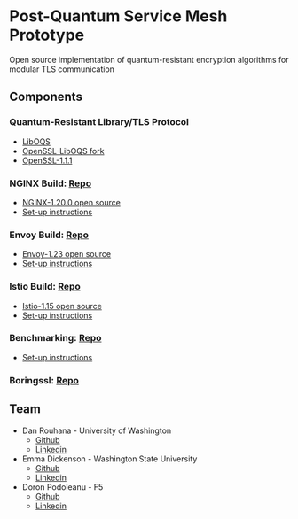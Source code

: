 # Post-Quantum Service Mesh Prototype

Open source implementation of quantum-resistant encryption algorithms for modular TLS communication

## Components

### Quantum-Resistant Library/TLS Protocol
- [LibOQS](https://github.com/open-quantum-safe/liboqs)
- [OpenSSL-LibOQS fork](https://github.com/open-quantum-safe/openssl)
- [OpenSSL-1.1.1](https://github.com/openssl/openssl/tree/OpenSSL_1_1_1-stable)


### NGINX Build: [Repo](https://github.com/Post-Quantum-Mesh/nginx-oqs)
- [NGINX-1.20.0 open source](https://github.com/nginx/nginx/tree/branches/stable-1.20)
- [Set-up instructions](https://github.com/Post-Quantum-Mesh/nginx-oqs#local-environment-setup)

### Envoy Build: [Repo](https://github.com/Post-Quantum-Mesh/envoy-oqs)
- [Envoy-1.23 open source](https://github.com/Post-Quantum-Mesh/envoy-oqs)
- [Set-up instructions](https://github.com/Post-Quantum-Mesh/envoy-oqs#local-environment-setup)

### Istio Build: [Repo](https://github.com/Post-Quantum-Mesh/istio-oqs)
- [Istio-1.15 open source](https://github.com/istio/istio/tree/release-1.15)
- [Set-up instructions](https://github.com/Post-Quantum-Mesh/istio-oqs#quick-install-demo)

### Benchmarking: [Repo](https://github.com/Post-Quantum-Mesh/benchmarking)
- [Set-up instructions](https://github.com/Post-Quantum-Mesh/benchmarking#quick-start)

### Boringssl: [Repo](https://github.com/Post-Quantum-Mesh/boringssl)

## Team

- Dan Rouhana - University of Washington
  - [Github](https://github.com/dr7ana)
  - [Linkedin](https://www.linkedin.com/in/rouhana/)
- Emma Dickenson - Washington State University
  - [Github](https://github.com/emmadickenson4)
  - [Linkedin](https://www.linkedin.com/in/emma-dickenson/)
- Doron Podoleanu - F5
  - [Github](https://github.com/doronp)
  - [Linkedin](https://www.linkedin.com/in/doronpodoleanu/)
